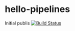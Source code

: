 # hello-pipelines
Initial publis
[![Build Status](https://dev.azure.com/lukaszsuper0350/hello-pipelines/_apis/build/status/lf80.hello-pipelines?branchName=master)](https://dev.azure.com/lukaszsuper0350/hello-pipelines/_build/latest?definitionId=1&branchName=master)
